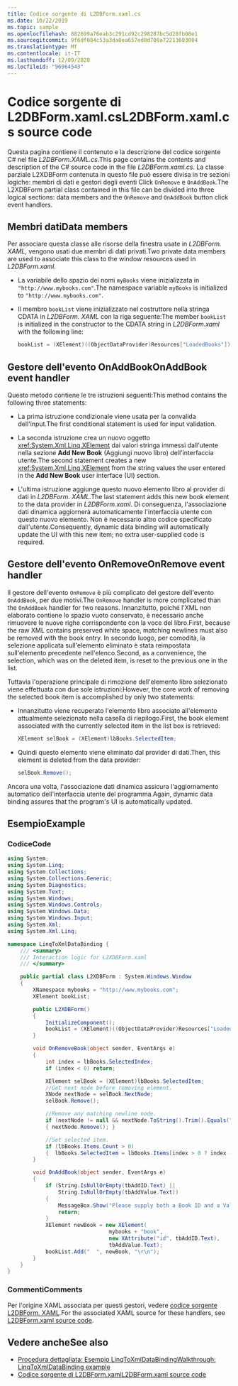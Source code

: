 ```yaml
---
title: Codice sorgente di L2DBForm.xaml.cs
ms.date: 10/22/2019
ms.topic: sample
ms.openlocfilehash: 882699a76eab3c291cd92c298287bc5d28fb08e1
ms.sourcegitcommit: 9f6df084c53a3da0ea657ed0d708a72213683084
ms.translationtype: MT
ms.contentlocale: it-IT
ms.lasthandoff: 12/09/2020
ms.locfileid: "96964543"
---
```

# <a name="l2dbformxamlcs-source-code"></a><span data-ttu-id="3c112-102">Codice sorgente di L2DBForm.xaml.cs</span><span class="sxs-lookup"><span data-stu-id="3c112-102">L2DBForm.xaml.cs source code</span></span>

<span data-ttu-id="3c112-103">Questa pagina contiene il contenuto e la descrizione del codice sorgente C# nel file *L2DBForm.XAML.cs*.</span><span class="sxs-lookup"><span data-stu-id="3c112-103">This page contains the contents and description of the C# source code in the file *L2DBForm.xaml.cs*.</span></span> <span data-ttu-id="3c112-104">La classe parziale L2XDBForm contenuta in questo file può essere divisa in tre sezioni logiche: membri di dati e gestori degli eventi Click `OnRemove` e `OnAddBook`.</span><span class="sxs-lookup"><span data-stu-id="3c112-104">The L2XDBForm partial class contained in this file can be divided into three logical sections: data members and the `OnRemove` and `OnAddBook` button click event handlers.</span></span>

## <a name="data-members"></a><span data-ttu-id="3c112-105">Membri dati</span><span class="sxs-lookup"><span data-stu-id="3c112-105">Data members</span></span>

<span data-ttu-id="3c112-106">Per associare questa classe alle risorse della finestra usate in *L2DBForm. XAML*, vengono usati due membri di dati privati.</span><span class="sxs-lookup"><span data-stu-id="3c112-106">Two private data members are used to associate this class to the window resources used in *L2DBForm.xaml*.</span></span>

- <span data-ttu-id="3c112-107">La variabile dello spazio dei nomi `myBooks` viene inizializzata in `"http://www.mybooks.com"`.</span><span class="sxs-lookup"><span data-stu-id="3c112-107">The namespace variable `myBooks` is initialized to `"http://www.mybooks.com"`.</span></span>

- <span data-ttu-id="3c112-108">Il membro `bookList` viene inizializzato nel costruttore nella stringa CDATA in *L2DBForm. XAML* con la riga seguente:</span><span class="sxs-lookup"><span data-stu-id="3c112-108">The member `bookList` is initialized in the constructor to the CDATA string in *L2DBForm.xaml* with the following line:</span></span>

    ```csharp
    bookList = (XElement)((ObjectDataProvider)Resources["LoadedBooks"]).Data;
    ```

## <a name="onaddbook-event-handler"></a><span data-ttu-id="3c112-109">Gestore dell'evento OnAddBook</span><span class="sxs-lookup"><span data-stu-id="3c112-109">OnAddBook event handler</span></span>

<span data-ttu-id="3c112-110">Questo metodo contiene le tre istruzioni seguenti:</span><span class="sxs-lookup"><span data-stu-id="3c112-110">This method contains the following three statements:</span></span>

- <span data-ttu-id="3c112-111">La prima istruzione condizionale viene usata per la convalida dell'input.</span><span class="sxs-lookup"><span data-stu-id="3c112-111">The first conditional statement is used for input validation.</span></span>

- <span data-ttu-id="3c112-112">La seconda istruzione crea un nuovo oggetto <xref:System.Xml.Linq.XElement> dai valori stringa immessi dall'utente nella sezione **Add New Book** (Aggiungi nuovo libro) dell'interfaccia utente.</span><span class="sxs-lookup"><span data-stu-id="3c112-112">The second statement creates a new <xref:System.Xml.Linq.XElement> from the string values the user entered in the **Add New Book** user interface (UI) section.</span></span>

- <span data-ttu-id="3c112-113">L'ultima istruzione aggiunge questo nuovo elemento libro al provider di dati in *L2DBForm. XAML*.</span><span class="sxs-lookup"><span data-stu-id="3c112-113">The last statement adds this new book element to the data provider in *L2DBForm.xaml*.</span></span> <span data-ttu-id="3c112-114">Di conseguenza, l'associazione dati dinamica aggiornerà automaticamente l'interfaccia utente con questo nuovo elemento. Non è necessario altro codice specificato dall'utente.</span><span class="sxs-lookup"><span data-stu-id="3c112-114">Consequently, dynamic data binding will automatically update the UI with this new item; no extra user-supplied code is required.</span></span>

## <a name="onremove-event-handler"></a><span data-ttu-id="3c112-115">Gestore dell'evento OnRemove</span><span class="sxs-lookup"><span data-stu-id="3c112-115">OnRemove event handler</span></span>

<span data-ttu-id="3c112-116">Il gestore dell'evento `OnRemove` è più complicato del gestore dell'evento `OnAddBook`, per due motivi.</span><span class="sxs-lookup"><span data-stu-id="3c112-116">The `OnRemove` handler is more complicated than the `OnAddBook` handler for two reasons.</span></span> <span data-ttu-id="3c112-117">Innanzitutto, poiché l'XML non elaborato contiene lo spazio vuoto conservato, è necessario anche rimuovere le nuove righe corrispondente con la voce del libro.</span><span class="sxs-lookup"><span data-stu-id="3c112-117">First, because the raw XML contains preserved white space, matching newlines must also be removed with the book entry.</span></span> <span data-ttu-id="3c112-118">In secondo luogo, per comodità, la selezione applicata sull'elemento eliminato è stata reimpostata sull'elemento precedente nell'elenco.</span><span class="sxs-lookup"><span data-stu-id="3c112-118">Second, as a convenience, the selection, which was on the deleted item, is reset to the previous one in the list.</span></span>

<span data-ttu-id="3c112-119">Tuttavia l'operazione principale di rimozione dell'elemento libro selezionato viene effettuata con due sole istruzioni:</span><span class="sxs-lookup"><span data-stu-id="3c112-119">However, the core work of removing the selected book item is accomplished by only two statements:</span></span>

- <span data-ttu-id="3c112-120">Innanzitutto viene recuperato l'elemento libro associato all'elemento attualmente selezionato nella casella di riepilogo.</span><span class="sxs-lookup"><span data-stu-id="3c112-120">First, the book element associated with the currently selected item in the list box is retrieved:</span></span>

    ```csharp
    XElement selBook = (XElement)lbBooks.SelectedItem;
    ```

- <span data-ttu-id="3c112-121">Quindi questo elemento viene eliminato dal provider di dati.</span><span class="sxs-lookup"><span data-stu-id="3c112-121">Then, this element is deleted from the data provider:</span></span>

    ```csharp
    selBook.Remove();
    ```

<span data-ttu-id="3c112-122">Ancora una volta, l'associazione dati dinamica assicura l'aggiornamento automatico dell'interfaccia utente del programma.</span><span class="sxs-lookup"><span data-stu-id="3c112-122">Again, dynamic data binding assures that the program's UI is automatically updated.</span></span>

## <a name="example"></a><span data-ttu-id="3c112-123">Esempio</span><span class="sxs-lookup"><span data-stu-id="3c112-123">Example</span></span>

### <a name="code"></a><span data-ttu-id="3c112-124">Codice</span><span class="sxs-lookup"><span data-stu-id="3c112-124">Code</span></span>

```csharp
using System;
using System.Linq;
using System.Collections;
using System.Collections.Generic;
using System.Diagnostics;
using System.Text;
using System.Windows;
using System.Windows.Controls;
using System.Windows.Data;
using System.Windows.Input;
using System.Xml;
using System.Xml.Linq;

namespace LinqToXmlDataBinding {
    /// <summary>
    /// Interaction logic for L2XDBForm.xaml
    /// </summary>

    public partial class L2XDBForm : System.Windows.Window
    {
        XNamespace mybooks = "http://www.mybooks.com";
        XElement bookList;

        public L2XDBForm()
        {
            InitializeComponent();
            bookList = (XElement)((ObjectDataProvider)Resources["LoadedBooks"]).Data;
        }

        void OnRemoveBook(object sender, EventArgs e)
        {
            int index = lbBooks.SelectedIndex;
            if (index < 0) return;

            XElement selBook = (XElement)lbBooks.SelectedItem;
            //Get next node before removing element.
            XNode nextNode = selBook.NextNode;
            selBook.Remove();

            //Remove any matching newline node.
            if (nextNode != null && nextNode.ToString().Trim().Equals(""))
            { nextNode.Remove(); }

            //Set selected item.
            if (lbBooks.Items.Count > 0)
            {  lbBooks.SelectedItem = lbBooks.Items[index > 0 ? index - 1 : 0]; }
        }

        void OnAddBook(object sender, EventArgs e)
        {
            if (String.IsNullOrEmpty(tbAddID.Text) ||
                String.IsNullOrEmpty(tbAddValue.Text))
            {
                MessageBox.Show("Please supply both a Book ID and a Value!", "Entry Error!");
                return;
            }
            XElement newBook = new XElement(
                                mybooks + "book",
                                new XAttribute("id", tbAddID.Text),
                                tbAddValue.Text);
            bookList.Add("  ", newBook, "\r\n");
        }
    }
}
```

### <a name="comments"></a><span data-ttu-id="3c112-125">Commenti</span><span class="sxs-lookup"><span data-stu-id="3c112-125">Comments</span></span>

<span data-ttu-id="3c112-126">Per l'origine XAML associata per questi gestori, vedere [codice sorgente L2DBForm. XAML](l2dbform-xaml-source-code.md).</span><span class="sxs-lookup"><span data-stu-id="3c112-126">For the associated XAML source for these handlers, see [L2DBForm.xaml source code](l2dbform-xaml-source-code.md).</span></span>

## <a name="see-also"></a><span data-ttu-id="3c112-127">Vedere anche</span><span class="sxs-lookup"><span data-stu-id="3c112-127">See also</span></span>

- [<span data-ttu-id="3c112-128">Procedura dettagliata: Esempio LinqToXmlDataBinding</span><span class="sxs-lookup"><span data-stu-id="3c112-128">Walkthrough: LinqToXmlDataBinding example</span></span>](linq-to-xml-data-binding-sample.md)
- [<span data-ttu-id="3c112-129">Codice sorgente di L2DBForm.xaml</span><span class="sxs-lookup"><span data-stu-id="3c112-129">L2DBForm.xaml source code</span></span>](l2dbform-xaml-source-code.md)
